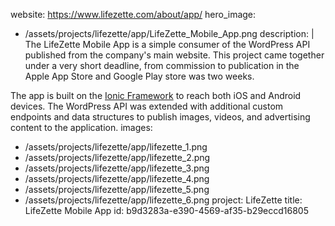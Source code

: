 website: https://www.lifezette.com/about/app/
hero_image:
  - /assets/projects/lifezette/app/LifeZette_Mobile_App.png
description: |
  The LifeZette Mobile App is a simple consumer of the WordPress API published from the company's main website. This project came together under a very short deadline, from commission to publication in the Apple App Store and Google Play store was two weeks.
  
  The app is built on the [Ionic Framework](http://ionicframework.com/) to reach both iOS and Android devices. The WordPress API was extended with additional custom endpoints and data structures to publish images, videos, and advertising content to the application.
images:
  - /assets/projects/lifezette/app/lifezette_1.png
  - /assets/projects/lifezette/app/lifezette_2.png
  - /assets/projects/lifezette/app/lifezette_3.png
  - /assets/projects/lifezette/app/lifezette_4.png
  - /assets/projects/lifezette/app/lifezette_5.png
  - /assets/projects/lifezette/app/lifezette_6.png
project: LifeZette
title: LifeZette Mobile App
id: b9d3283a-e390-4569-af35-b29eccd16805
